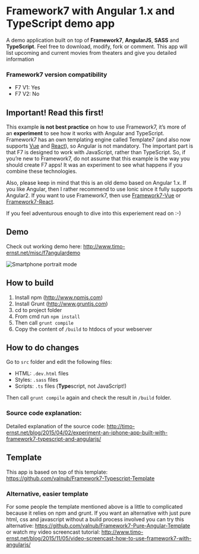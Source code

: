 # Framework7 with Angular 1.x and TypeScript demo app

A demo application built on top of **Framework7**, **AngularJS**, **SASS** and **TypeScript**. Feel free to download, modify, fork or comment. This app will list upcoming and current movies from theaters and give you detailed information

### Framework7 version compatibility
- F7 V1: Yes
- F7 V2: No

## Important! Read this first!
This example **is not best practice** on how to use Framework7, it’s more of an **experiment** to see how it works with Angular and TypeScript. Framework7 has an own templating engine called Template7 (and also now supports [Vue](http://framework7.io/vue) and [React](http://framework7.io/react)), so Angular is not mandatory. The important part is that F7 is designed to work with JavaScript, rather than TypeScript. So, if you’re new to Framework7, do not assume that this example is the way you should create F7 apps! It was an experiment to see what happens if you combine these technologies.

Also, please keep in mind that this is an old demo based on Angular 1.x. If you like Angular, then I rather recommend to use Ionic since it fully supports Angular2. If you want to use Framework7, then use [Framework7-Vue](http://framework7.io/vue) or [Framework7-React](http://framework7.io/react).

If you feel adventurous enough to dive into this experiement read on :-)

## Demo
Check out working demo here: http://www.timo-ernst.net/misc/f7angulardemo

![Smartphone portrait mode](http://www.timo-ernst.net/wp-content/uploads/2015/04/Foto-02.04.15-01-44-28-169x300.png)

## How to build
1. Install npm (http://www.npmjs.com)
2. Install Grunt (http://www.gruntjs.com)
3. cd to project folder
4. From cmd run `npm install`
5. Then call `grunt compile`
6. Copy the content of `/build` to htdocs of your webserver

## How to do changes

Go to `src` folder and edit the following files:

- HTML: `.dev.html` files
- Styles: `.sass` files
- Scripts: `.ts` files (**Type**script, not JavaScript!)

Then call `grunt compile` again and check the result in `/build` folder.

### Source code explanation:
Detailed explanation of the source code: http://timo-ernst.net/blog/2015/04/02/experiment-an-iphone-app-built-with-framework7-typescript-and-angularjs/

## Template

This app is based on top of this template: https://github.com/valnub/Framework7-Typescript-Template

### Alternative, easier template

For some people the template mentioned above is a little to complicated because it relies on npm and grunt. If you want an alternative with just pure html, css and javascript without a build process involved you can try this alternative: https://github.com/valnub/Framework7-Pure-Angular-Template or watch my video screencast tutorial: http://www.timo-ernst.net/blog/2015/11/05/video-screencast-how-to-use-framework7-with-angularjs/
